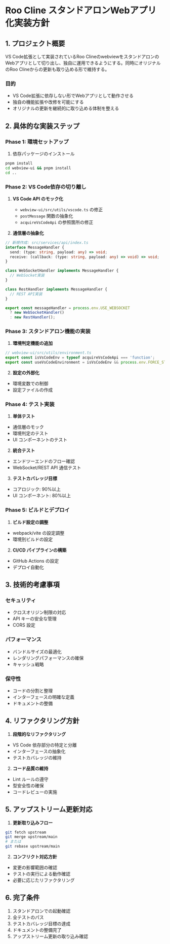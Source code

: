 # Roo Cline スタンドアロンWebアプリ化実装方針

## 1. プロジェクト概要

VS Code拡張として実装されているRoo ClineのwebviewをスタンドアロンのWebアプリとして切り出し、独自に運用できるようにする。同時にオリジナルのRoo Clineからの更新も取り込める形で維持する。

### 目的
- VS Code拡張に依存しない形でWebアプリとして動作させる
- 独自の機能拡張や改修を可能にする
- オリジナルの更新を継続的に取り込める体制を整える

## 2. 具体的な実装ステップ

### Phase 1: 環境セットアップ
1. 依存パッケージのインストール
```bash
pnpm install
cd webview-ui && pnpm install
cd ..
```

### Phase 2: VS Code依存の切り離し

1. **VS Code API のモック化**
   - `webview-ui/src/utils/vscode.ts` の修正
   - `postMessage` 関数の抽象化
   - `acquireVsCodeApi` の参照箇所の修正

2. **通信層の抽象化**
```typescript
// 新規作成: src/services/api/index.ts
interface MessageHandler {
  send: (type: string, payload: any) => void;
  receive: (callback: (type: string, payload: any) => void) => void;
}

class WebSocketHandler implements MessageHandler {
  // WebSocket実装
}

class RestHandler implements MessageHandler {
  // REST API実装
}

export const messageHandler = process.env.USE_WEBSOCKET 
  ? new WebSocketHandler()
  : new RestHandler();
```

### Phase 3: スタンドアロン機能の実装

1. **環境判定機能の追加**
```typescript
// webview-ui/src/utils/environment.ts
export const isVsCodeEnv = typeof acquireVsCodeApi === 'function';
export const useVsCodeEnvironment = isVsCodeEnv && process.env.FORCE_STANDALONE !== 'true';
```

2. **設定の外部化**
- 環境変数での制御
- 設定ファイルの作成

### Phase 4: テスト実装

1. **単体テスト**
- 通信層のモック
- 環境判定のテスト
- UI コンポーネントのテスト

2. **統合テスト**
- エンドツーエンドのフロー確認
- WebSocket/REST API 通信テスト

3. **テストカバレッジ目標**
- コアロジック: 90%以上
- UI コンポーネント: 80%以上

### Phase 5: ビルドとデプロイ

1. **ビルド設定の調整**
- webpack/vite の設定調整
- 環境別ビルドの設定

2. **CI/CD パイプラインの構築**
- GitHub Actions の設定
- デプロイ自動化

## 3. 技術的考慮事項

### セキュリティ
- クロスオリジン制限の対応
- API キーの安全な管理
- CORS 設定

### パフォーマンス
- バンドルサイズの最適化
- レンダリングパフォーマンスの確保
- キャッシュ戦略

### 保守性
- コードの分割と整理
- インターフェースの明確な定義
- ドキュメントの整備

## 4. リファクタリング方針

1. **段階的なリファクタリング**
- VS Code 依存部分の特定と分離
- インターフェースの抽象化
- テストカバレッジの維持

2. **コード品質の維持**
- Lint ルールの遵守
- 型安全性の確保
- コードレビューの実施

## 5. アップストリーム更新対応

1. **更新取り込みフロー**
```bash
git fetch upstream
git merge upstream/main
# または
git rebase upstream/main
```

2. **コンフリクト対応方針**
- 変更の影響範囲の確認
- テストの実行による動作確認
- 必要に応じたリファクタリング

## 6. 完了条件

1. スタンドアロンでの起動確認
2. 全テストのパス
3. テストカバレッジ目標の達成
4. ドキュメントの整備完了
5. アップストリーム更新の取り込み確認